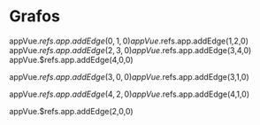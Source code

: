 # Grafos
appVue.$refs.app.addEdge(0,1,0)
appVue.$refs.app.addEdge(1,2,0)
appVue.$refs.app.addEdge(2,3,0)
appVue.$refs.app.addEdge(3,4,0)
appVue.$refs.app.addEdge(4,0,0)


appVue.$refs.app.addEdge(3,0,0)
appVue.$refs.app.addEdge(3,1,0)

appVue.$refs.app.addEdge(4,2,0)
appVue.$refs.app.addEdge(4,1,0)

appVue.$refs.app.addEdge(2,0,0)
